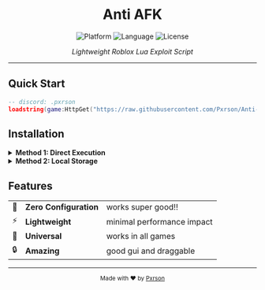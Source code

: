 <div align="center">

# Anti AFK

<p>
  <img src="https://img.shields.io/badge/Platform-Roblox-00a2ff?style=for-the-badge&logo=roblox&logoColor=white" alt="Platform">
  <img src="https://img.shields.io/badge/Language-Lua-2C2D72?style=for-the-badge&logo=lua&logoColor=white" alt="Language">
  <img src="https://img.shields.io/badge/License-MIT-green?style=for-the-badge" alt="License">
</p>

<p><em>Lightweight Roblox Lua Exploit Script</em></p>

</div>

---

## Quick Start

```lua
-- discord: .pxrson
loadstring(game:HttpGet("https://raw.githubusercontent.com/Pxrson/Anti-AFK/refs/heads/main/script",true))()
```

## Installation

<details>
<summary><b>Method 1: Direct Execution</b></summary>

```lua
-- execute
-- discord: .pxrson
loadstring(game:HttpGet("https://raw.githubusercontent.com/Pxrson/Anti-AFK/refs/heads/main/script",true))()
```

</details>

<details>
<summary><b>Method 2: Local Storage</b></summary>

1. Download `anti_afk.lua`
2. Place in your executor's autoexec folder
3. Restart your executor

</details>

## Features

<table>
  <tr>
    <td>🎯</td>
    <td><b>Zero Configuration</b></td>
    <td>works super good!!</td>
  </tr>
  <tr>
    <td>⚡</td>
    <td><b>Lightweight</b></td>
    <td>minimal performance impact</td>
  </tr>
  <tr>
    <td>🔧</td>
    <td><b>Universal</b></td>
    <td>works in all games</td>
  </tr>
  <tr>
    <td>🔒</td>
    <td><b>Amazing</b></td>
    <td>good gui and draggable</td>
  </tr>
</table>

---

<div align="center">

<p><sub>Made with ❤️ by <a href="https://github.com/Pxrson">Pxrson</a></sub></p>

</div>
